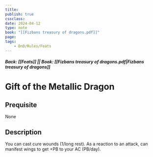 ```yaml
---
title:
publish: true
cssclass:
date: 2024-04-12
type: note
book: "[[Fizbans treasury of dragons.pdf]]"
page: 
tags:
    - DnD/Rules/Feats
---
```


##### Back: [[Feats]] || Book: [[Fizbans treasury of dragons.pdf|Fizbans treasury of dragons]]

# Gift of the Metallic Dragon


## Prequisite 
None

## Description
You can cast cure wounds (1/long rest). As a reaction to an attack, can manifest wings to get +PB to your AC (PB/day).